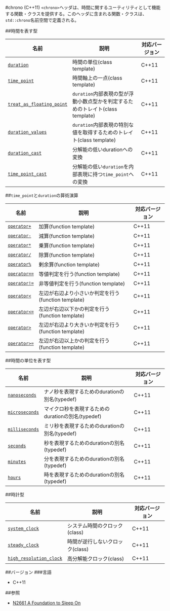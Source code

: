 #chrono (C++11)
`<chrono>`ヘッダは、時間に関するユーティリティとして機能する関数・クラスを提供する。このヘッダに含まれる関数・クラスは、`std::chrono`名前空間で定義される。

##時間を表す型

| 名前 | 説明 | 対応バージョン |
|--------------------------------------------------|----------------------------|-------|
| [`duration`](./chrono/duration.md)               | 時間の単位(class template) | C++11 |
| [`time_point`](./chrono/time_point.md)           | 時間軸上の一点(class template) | C++11 |
| [`treat_as_floating_point`](./chrono/treat_as_floating_point.md) | `duration`内部表現の型が浮動小数点型かを判定するためのトレイト(class template) | C++11 |
| [`duration_values`](./chrono/duration_values.md) | `duration`内部表現の特別な値を取得するためのトレイト(class template) | C++11 |
| [`duration_cast`](./chrono/duration_cast.md)     | 分解能の低いdurationへの変換 | C++11 |
| [`time_point_cast`](./chrono/time_point_cast.md) | 分解能の低い`duration`を内部表現に持つ`time_point`への変換 | C++11 |


##`time_point`と`duration`の算術演算

| 名前 | 説明 | 対応バージョン |
|----------------------------------------------|----------------------------|-------|
| [`operator+`](./chrono/op_add.md)            | 加算(function template) | C++11 |
| [`operator-`](./chrono/op_substract.md)      | 減算(function template) | C++11 |
| [`operator*`](./chrono/op_multiply.md)       | 乗算(function template) | C++11 |
| [`operator/`](./chrono/op_divide.md)         | 除算(function template) | C++11 |
| [`operator%`](./chrono/op_modulo.md)         | 剰余算(function template) | C++11 |
| [`operator==`](./chrono/op_equal.md)         | 等値判定を行う(function template) | C++11 |
| [`operator!=`](./chrono/op_not_equal.md)     | 非等値判定を行う(function template) | C++11 |
| [`operator<`](./chrono/op_less.md)           | 左辺が右辺より小さいか判定を行う(function template) | C++11 |
| [`operator<=`](./chrono/op_less_equal.md)    | 左辺が右辺以下かの判定を行う(function template) | C++11 |
| [`operator>`](./chrono/op_greater.md)        | 左辺が右辺より大きいか判定を行う(function template) | C++11 |
| [`operator>=`](./chrono/op_greater_equal.md) | 左辺が右辺以上かの判定を行う(function template) | C++11 |


##時間の単位を表す型

| 名前 | 説明 | 対応バージョン |
|--------------------------------------------------|----------------------------|-------|
| [`nanoseconds`](./chrono/nanoseconds.md)   | ナノ秒を表現するためのdurationの別名(typedef) | C++11 |
| [`microseconds`](./chrono/microseconds.md) | マイクロ秒を表現するためのdurationの別名(typedef) | C++11 |
| [`milliseconds`](./chrono/milliseconds.md) | ミリ秒を表現するためのdurationの別名(typedef) | C++11 |
| [`seconds`](./chrono/seconds.md)           | 秒を表現するためのdurationの別名(typedef) | C++11 |
| [`minutes`](./chrono/minutes.md)           | 分を表現するためのdurationの別名(typedef) | C++11 |
| [`hours`](./chrono/hours.md)               | 時を表現するためのdurationの別名(typedef) | C++11 |


##時計型

| 名前 | 説明 | 対応バージョン |
|--------------------------------------------------|----------------------------|-------|
| [`system_clock`](./chrono/system_clock.md)       | システム時間のクロック(class) | C++11 |
| [`steady_clock`](./chrono/steady_clock.md)       | 時間が逆行しないクロック(class) | C++11 |
| [`high_resolution_clock`](./chrono/high_resolution_clock.md) | 高分解能クロック(class) | C++11 |


##バージョン
###言語
- C++11

##参照
* [N2661 A Foundation to Sleep On](http://www.open-std.org/jtc1/sc22/wg21/docs/papers/2008/n2661.htm)

